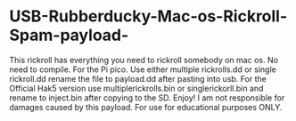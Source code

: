 # USB-Rubberducky-Mac-os-Rickroll-Spam-payload-
This rickroll has everything you need to rickroll somebody on mac os. No need to compile.
For the Pi pico. Use either multiple rickrolls.dd or single rickroll.dd rename the file to payload.dd after pasting into usb. For the Official Hak5 version use multiplerickrolls.bin or singlerickorll.bin and rename to inject.bin after copying to the SD. Enjoy! I am not responsible for damages caused by this payload. For use for educational purposes ONLY.
